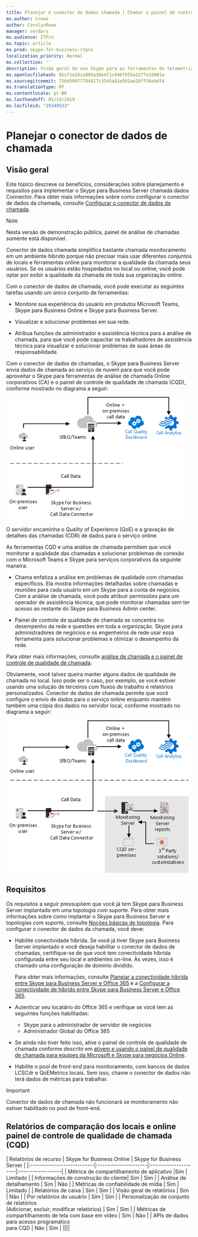 ```yaml
---
title: Planejar o conector de dados chamada | Chamar o painel de controle de qualidade Monitoring análise híbrida
ms.author: crowe
author: CarolynRowe
manager: serdars
ms.audience: ITPro
ms.topic: article
ms.prod: skype-for-business-itpro
localization_priority: Normal
ms.collection: ''
description: Visão geral do uso Skype para as ferramentas de telemetria Business Online para monitorar uma implementação local em um cenário híbrido.
ms.openlocfilehash: 6bcf1e26ca005a30e4f1c940f655a3277e18001e
ms.sourcegitcommit: 716d39077784417c3545a91e501ae26ff56ebdf4
ms.translationtype: MT
ms.contentlocale: pt-BR
ms.lasthandoff: 01/19/2019
ms.locfileid: "29349533"
---
```

# <a name="plan-call-data-connector"></a>Planejar o conector de dados de chamada

## <a name="overview"></a>Visão geral

Este tópico descreve os benefícios, considerações sobre planejamento e requisitos para implementar o Skype para Business Server chamada dados Connector. Para obter mais informações sobre como configurar o conector de dados da chamada, consulte [Configurar o conector de dados da chamada](configure-call-data-connector.md).

> [!NOTE]
> Nesta versão de demonstração pública, painel de análise de chamadas somente está disponível.

Conector de dados chamada simplifica bastante chamada monitoramento em um ambiente híbrido porque não precisar mais usar diferentes conjuntos de locais e ferramentas online para monitorar a qualidade da chamada seus usuários. Se os usuários estão hospedados no local ou online, você pode optar por exibir a qualidade da chamada de toda sua organização online.

Com o conector de dados de chamada, você pode executar as seguintes tarefas usando um único conjunto de ferramentas:

- Monitore sua experiência do usuário em produtos Microsoft Teams, Skype para Business Online e Skype para Business Server.

- Visualizar e solucionar problemas em sua rede.

- Atribua funções de administrador e assistência técnica para a análise de chamada, para que você pode capacitar os trabalhadores de assistência técnica para visualizar e solucionar problemas de suas áreas de responsabilidade.

Com o conector de dados de chamadas, o Skype para Business Server envia dados de chamada ao serviço de nuvem para que você pode aproveitar o Skype para ferramentas de análise de chamada Online corporativos (CA) e o painel de controle de qualidade de chamada (CQD), conforme mostrado no diagrama a seguir:

![Caixa postal de nuvem SfB](../../sfbserver2019/media/call-data-connector-plan-1.png)

O servidor encaminha o Quality of Experience (QoE) e a gravação de detalhes das chamadas (CDR) de dados para o serviço online.

As ferramentas CQD e uma análise de chamada permitem que você monitorar a qualidade das chamadas e solucionar problemas de conexão com o Microsoft Teams e Skype para serviços corporativos da seguinte maneira:

- Chama enfatiza a análise em problemas de qualidade com chamadas específicos. Ela mostra informações detalhadas sobre chamadas e reuniões para cada usuário em um Skype para a conta de negócios.  Com a análise de chamada, você pode atribuir permissões para um operador de assistência técnica, que pode monitorar chamadas sem ter acesso ao restante do Skype para Business Admin center.

- Painel de controle de qualidade de chamada se concentra no desempenho da rede e questões em toda a organização. Skype para administradores de negócios e os engenheiros de rede usar essa ferramenta para solucionar problemas e otimizar o desempenho da rede.

Para obter mais informações, consulte [análise de chamada e o painel de controle de qualidade de chamada](https://docs.microsoft.com/SkypeForBusiness/using-call-quality-in-your-organization/difference-between-call-analytics-and-call-quality-dashboard).

Obviamente, você talvez queira manter alguns dados de qualidade de chamada no local. Isso pode ser o caso, por exemplo, se você estiver usando uma solução de terceiros com fluxos de trabalho e relatórios personalizados.  Conector de dados de chamada permite que você configure o envio de dados para o serviço online enquanto mantém também uma cópia dos dados no servidor local, conforme mostrado no diagrama a seguir:

![Caixa postal de nuvem SfB](../../sfbserver2019/media/call-data-connector-plan-2.png)

## <a name="requirements"></a>Requisitos

Os requisitos a seguir pressupõem que você já tem Skype para Business Server implantado em uma topologia com suporte.  Para obter mais informações sobre como implantar o Skype para Business Server e topologias com suporte, consulte [Noções básicas de topologia](https://docs.microsoft.com/SkypeForBusiness/plan-your-deployment/topology-basics/topology-basics). Para configurar o conector de dados da chamada, você deve:

- Habilite conectividade híbrida. Se você já tiver Skype para Business Server implantado e você deseja habilitar o conector de dados de chamadas, certifique-se de que você tem conectividade híbrida configurada entre seu local e ambientes on-line. Às vezes, isso é chamado uma configuração de domínio dividido.

   Para obter mais informações, consulte [Planejar a conectividade híbrida entre Skype para Business Server e Office 365](plan-hybrid-connectivity.md) e a [Configurar a conectividade de híbrido entre Skype para Business Server e Office 365](configure-hybrid-connectivity.md).

- Autenticar seu locatário do Office 365 e verifique se você tem as seguintes funções habilitadas:

  - Skype para o administrador de servidor de negócios
  - Administrador Global do Office 365

- Se ainda não tiver feito isso, ative o painel de controle de qualidade de chamada conforme descrito em [ativem e usando o painel de qualidade de chamada para equipes da Microsoft e Skype para negócios Online](/microsoftteams/turning-on-and-using-call-quality-dashboard).

- Habilite o pool de front-end para monitoramento, com bancos de dados LCSCdr e QoEMetrics locais. Sem isso, chame o conector de dados não terá dados de métricas para trabalhar.

> [!IMPORTANT]
> Conector de dados de chamada não funcionará se monitoramento não estiver habilitado no pool de front-end.

## <a name="comparison-of-on-premises-and-online-call-quality-dashboard-cqd-reports"></a>Relatórios de comparação dos locais e online painel de controle de qualidade de chamada (CQD)

| Relatórios de recurso | Skype for Business Online | Skype for Business Server   |
|:---------------------------|:---------------------|:---------------------|:------------------|
| Métrica de compartilhamento de aplicativo |Sim | Limitado |
| Informações de construção do cliente| Sim | Sim |
| Análise de detalhamento | Sim | Não |
| Métricas de confiabilidade de mídia | Sim | Limitado |
| Relatórios de caixa | Sim | Sim |
| Visão geral de relatórios | Sim | Não |
| Por relatórios do usuário | Sim | Sim |
| Personalização de conjunto de relatórios <br> (Adicionar, excluir, modificar relatórios) | Sim | Sim |
| Métricas de compartilhamento de tela com base em vídeo | Sim | Não |
| APIs de dados para acesso programático <br> para CQD | Não | Sim |
||||
